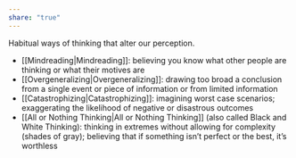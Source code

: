 ```yaml
---
share: "true"
---
```

Habitual ways of thinking that alter our perception.

-   [[Mindreading|Mindreading]]: believing you know what other people are thinking or what their motives are
-   [[Overgeneralizing|Overgeneralizing]]: drawing too broad a conclusion from a single event or piece of information or from limited information
-   [[Catastrophizing|Catastrophizing]]: imagining worst case scenarios; exaggerating the likelihood of negative or disastrous outcomes
-   [[All or Nothing Thinking|All or Nothing Thinking]] (also called Black and White Thinking): thinking in extremes without allowing for complexity (shades of gray); believing that if something isn’t perfect or the best, it’s worthless